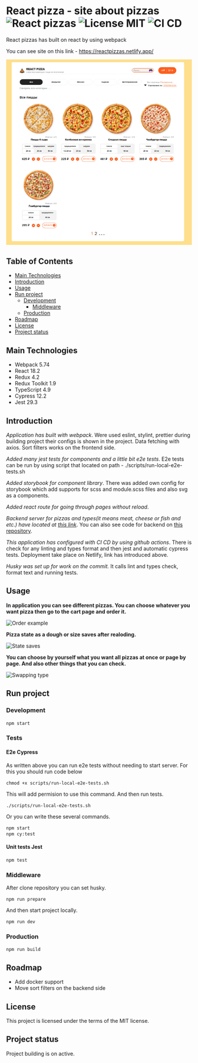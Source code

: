 # React pizza - site about pizzas ![React pizzas](https://badgen.net/badge/React/pizzas/orange?icon=label) ![License MIT](https://badgen.net/badge/License/MIT/black) ![CI CD](https://badgen.net/badge/Github/Actions/black?icon=github) 
 
React pizzas has built on react by using webpack

You can see site on this link - https://reactpizzas.netlify.app/

![Alt-текст](./photo_2023-01-06_18-12-23.jpg)


## Table of Contents

+ [Main Technologies](#Main-Technologies) 
+ [Introduction](#Introduction)
+ [Usage](#Usage)
+ [Run project](#Run-project)
  + [Development](#Development)
    + [Middleware](#Middleware)
  + [Production](#Production)
+ [Roadmap](#Roadmap)
+ [License](#License) 
+ [Project status](#Project-status) 


## Main Technologies 

+ Webpack 5.74
+ React 18.2
+ Redux 4.2
+ Redux Toolkit 1.9
+ TypeScript 4.9
+ Cypress 12.2
+ Jest 29.3


## Introduction

*Application has built with webpack*. Were used eslint, stylint, prettier during building project their configs is shown in the project. Data fetching with axios. Sort filters works on the frontend side.

*Added many jest tests for components and a little bit e2e tests*. E2e tests can be run by using script that located on path - ./scripts/run-local-e2e-tests.sh

*Added storybook for component library*. There was added own config for storybook which add supports for scss and module.scss files and also svg as a components.

*Added react route for going through pages without reload*.

*Backend server for pizzas and types(it means meat, cheese or fish and etc.) have located at [this link](https://reactpizzas.ru:5000/)*. You can also see code for backend on [this repository](https://github.com/bot1291/Back-React-Pizza). 

*This application has configured with CI CD by using github actions*. There is check for any linting and types format and then jest and automatic cypress tests. Deployment take place on Netlify, link has introduced above.

*Husky was set up for work on the commit.* It calls lint and types check, format text and running tests.


## Usage

**In application you can see different pizzas. You can choose whatever you want pizza then go to the cart page and order it.**

![Order example](https://media1.giphy.com/media/Q1TiP2OdpRu8Mz71oR/giphy.gif?cid=790b7611185bd9d37c0878c597756f0c970c59c0c2ee1920&rid=giphy.gif&ct=g) 


**Pizza state as a dough or size saves after realoding.** 

![State saves](https://media3.giphy.com/media/DLnKQxo3u2GSJemyTS/giphy.gif?cid=790b7611dc9ddba35a01c2c581951a26b4641cff2f487eef&rid=giphy.gif&ct=g) 

**You can choose by yourself what you want all pizzas at once or page by page. And also other things that you can check.**

![Swapping type](https://media4.giphy.com/media/2cpwZVl4vmFMrp3kim/giphy.gif?cid=790b761158ae7204bc4b3db2cc864b13abeba8c2b6378896&rid=giphy.gif&ct=g) 


## Run project


### Development 
 
```
npm start
```

### Tests 


#### E2e Cypress 

As written above you can run e2e tests without needing to start server. For this you should run code below

```
chmod +x scripts/run-local-e2e-tests.sh
```

This will add permision to use this command. And then run tests.

```
./scripts/run-local-e2e-tests.sh
```

Or you can write these several commands.

```
npm start
npm cy:test
```


#### Unit tests Jest

```
npm test
```


### Middleware

After clone repository you can set husky.
 
```
npm run prepare
```

And then start project locally.

```
npm run dev
```


### Production 

```
npm run build
```

## Roadmap

+ Add docker support
+ Move sort filters on the backend side


## License

This project is licensed under the terms of the MIT license.


## Project status

Project building is on active.
